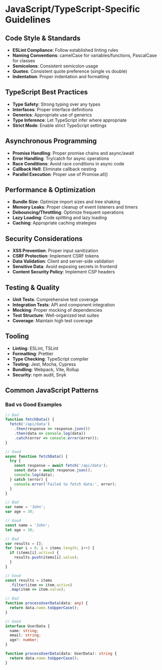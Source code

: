# JavaScript/TypeScript-Specific Guidelines

## Code Style & Standards
- **ESLint Compliance**: Follow established linting rules
- **Naming Conventions**: camelCase for variables/functions, PascalCase for classes
- **Semicolons**: Consistent semicolon usage
- **Quotes**: Consistent quote preference (single vs double)
- **Indentation**: Proper indentation and formatting

## TypeScript Best Practices
- **Type Safety**: Strong typing over any types
- **Interfaces**: Proper interface definitions
- **Generics**: Appropriate use of generics
- **Type Inference**: Let TypeScript infer where appropriate
- **Strict Mode**: Enable strict TypeScript settings

## Asynchronous Programming
- **Promise Handling**: Proper promise chains and async/await
- **Error Handling**: Try/catch for async operations
- **Race Conditions**: Avoid race conditions in async code
- **Callback Hell**: Eliminate callback nesting
- **Parallel Execution**: Proper use of Promise.all()

## Performance & Optimization
- **Bundle Size**: Optimize import sizes and tree shaking
- **Memory Leaks**: Proper cleanup of event listeners and timers
- **Debouncing/Throttling**: Optimize frequent operations
- **Lazy Loading**: Code splitting and lazy loading
- **Caching**: Appropriate caching strategies

## Security Considerations
- **XSS Prevention**: Proper input sanitization
- **CSRF Protection**: Implement CSRF tokens
- **Data Validation**: Client and server-side validation
- **Sensitive Data**: Avoid exposing secrets in frontend
- **Content Security Policy**: Implement CSP headers

## Testing & Quality
- **Unit Tests**: Comprehensive test coverage
- **Integration Tests**: API and component integration
- **Mocking**: Proper mocking of dependencies
- **Test Structure**: Well-organized test suites
- **Coverage**: Maintain high test coverage

## Tooling
- **Linting**: ESLint, TSLint
- **Formatting**: Prettier
- **Type Checking**: TypeScript compiler
- **Testing**: Jest, Mocha, Cypress
- **Bundling**: Webpack, Vite, Rollup
- **Security**: npm audit, Snyk

## Common JavaScript Patterns

### Bad vs Good Examples
```javascript
// Bad
function fetchData() {
  fetch('/api/data')
    .then(response => response.json())
    .then(data => console.log(data))
    .catch(error => console.error(error));
}

// Good
async function fetchData() {
  try {
    const response = await fetch('/api/data');
    const data = await response.json();
    console.log(data);
  } catch (error) {
    console.error('Failed to fetch data:', error);
  }
}
```

```javascript
// Bad
var name = 'John';
var age = 30;

// Good
const name = 'John';
let age = 30;
```

```javascript
// Bad
var results = [];
for (var i = 0; i < items.length; i++) {
  if (items[i].active) {
    results.push(items[i].value);
  }
}

// Good
const results = items
  .filter(item => item.active)
  .map(item => item.value);
```

```typescript
// Bad
function processUserData(data: any) {
  return data.name.toUpperCase();
}

// Good
interface UserData {
  name: string;
  email: string;
  age?: number;
}

function processUserData(data: UserData): string {
  return data.name.toUpperCase();
}
```